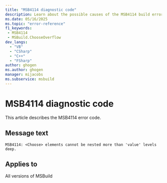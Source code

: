 ```yaml
---
title: "MSB4114 diagnostic code"
description: Learn about the possible causes of the MSB4114 build error, and get troubleshooting tips.
ms.date: 05/16/2025
ms.topic: "error-reference"
f1_keywords:
 - MSB4114
 - MSBuild.ChooseOverflow
dev_langs:
  - "VB"
  - "CSharp"
  - "C++"
  - "FSharp"
author: ghogen
ms.author: ghogen
manager: mijacobs
ms.subservice: msbuild
---
```


# MSB4114 diagnostic code

<!-- :::ErrorDefinitionDescription::: -->
<!-- :::editable-content name="introDescription"::: -->
This article describes the MSB4114 error code.
<!-- :::editable-content-end::: -->

## Message text

<!-- :::editable-content name="messageText"::: -->
`MSB4114: <Choose> elements cannot be nested more than 'value' levels deep.`
<!-- :::editable-content-end::: -->
<!-- MSB4114: <Choose> elements cannot be nested more than {0} levels deep. -->

<!-- :::editable-content name="postOutputDescription"::: -->
<!--
{StrBegin="MSB4114: "}UE: This message appears if the project file contains unreasonably nested Choose elements.
    LOCALIZATION: Do not localize "Choose" as it is an XML element name.
-->
<!-- :::editable-content-end::: -->
<!-- :::ErrorDefinitionDescription-end::: -->

## Applies to

All versions of MSBuild
